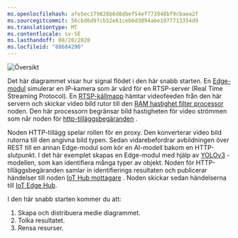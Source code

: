 ```yaml
---
ms.openlocfilehash: afe5ec179826b6d8dbef54ef773948bf9cbaea2f
ms.sourcegitcommit: 56cbd6d97cb52e61ceb6d3894abe1977713354d9
ms.translationtype: MT
ms.contentlocale: sv-SE
ms.lasthandoff: 08/20/2020
ms.locfileid: "88684290"
---
```


![Översikt](../../../media/quickstarts/overview-qs5.png)

Det här diagrammet visar hur signal flödet i den här snabb starten. En [Edge-modul](https://github.com/Azure/live-video-analytics/tree/master/utilities/rtspsim-live555) simulerar en IP-kamera som är värd för en RTSP-server (Real Time Streaming Protocol). En [RTSP-källmapp](../../../media-graph-concept.md#rtsp-source) hämtar videofeeden från den här servern och skickar video bild rutor till den [RAM hastighet filter processor](../../../media-graph-concept.md#frame-rate-filter-processor) noden. Den här processorn begränsar bild hastigheten för video strömmen som når noden för [http-tilläggsbegäranden](../../../media-graph-concept.md#http-extension-processor) . 

Noden HTTP-tillägg spelar rollen för en proxy. Den konverterar video bild rutorna till den angivna bild typen. Sedan vidarebefordrar avbildningen över REST till en annan Edge-modul som kör en AI-modell bakom en HTTP-slutpunkt. I det här exemplet skapas en Edge-modul med hjälp av [YOLOv3](https://github.com/Azure/live-video-analytics/tree/master/utilities/video-analysis/yolov3-onnx) -modellen, som kan identifiera många typer av objekt. Noden för HTTP-tilläggsbegäranden samlar in identifierings resultaten och publicerar händelser till noden [IoT Hub mottagare](../../../media-graph-concept.md#iot-hub-message-sink) . Noden skickar sedan händelserna till [IoT Edge Hub](../../../../../iot-edge/iot-edge-glossary.md#iot-edge-hub).

I den här snabb starten kommer du att:

1. Skapa och distribuera medie diagrammet.
1. Tolka resultatet.
1. Rensa resurser.
